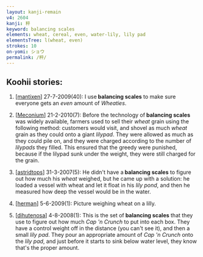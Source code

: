 ```yaml
---
layout: kanji-remain
v4: 2604
kanji: 秤
keyword: balancing scales
elements: wheat, cereal, even, water-lily, lily pad
elementsTree: l(wheat, even)
strokes: 10
on-yomi: ショウ
permalink: /秤/
---
```


## Koohii stories: 

1) [<a href="http://kanji.koohii.com/profile/mantixen">mantixen</a>] 27-7-2009(40): I use<strong> balancing scales</strong> to make sure everyone gets an <em>even</em> amount of <em>Wheaties</em>.

2) [<a href="http://kanji.koohii.com/profile/Meconium">Meconium</a>] 21-2-2010(7): Before the technology of<strong> balancing scales</strong> was widely available, farmers used to sell their <em>wheat</em> grain using the following method: customers would visit, and shovel as much <em>wheat</em> grain as they could onto a giant <em>lilypad</em>. They were allowed as much as they could pile on, and they were charged according to the number of <em>lilypads</em> they filled. This ensured that the greedy were punished, because if the lilypad sunk under the weight, they were still charged for the grain.

3) [<a href="http://kanji.koohii.com/profile/astridtops">astridtops</a>] 31-3-2007(5): He didn&#039;t have a<strong> balancing scales</strong> to figure out how much his <em>wheat</em> weighed, but he came up with a solution: he loaded a vessel with wheat and let it float in his <em>lily pond</em>, and then he measured how deep the vessel would be in the water.

4) [<a href="http://kanji.koohii.com/profile/herman">herman</a>] 5-6-2009(1): Picture weighing wheat on a lilly.

5) [<a href="http://kanji.koohii.com/profile/dihutenosa">dihutenosa</a>] 4-8-2008(1): This is the set of<strong> balancing scales</strong> that they use to figure out how much <em>Cap &#039;n Crunch</em> to put into each box. They have a control weight off in the distance (you can&#039;t see it), and then a small <em>lily pad</em>. They pour an appropriate amount of <em>Cap &#039;n Crunch</em> onto the <em>lily pad</em>, and just before it starts to sink below water level, they know that&#039;s the proper amount.

